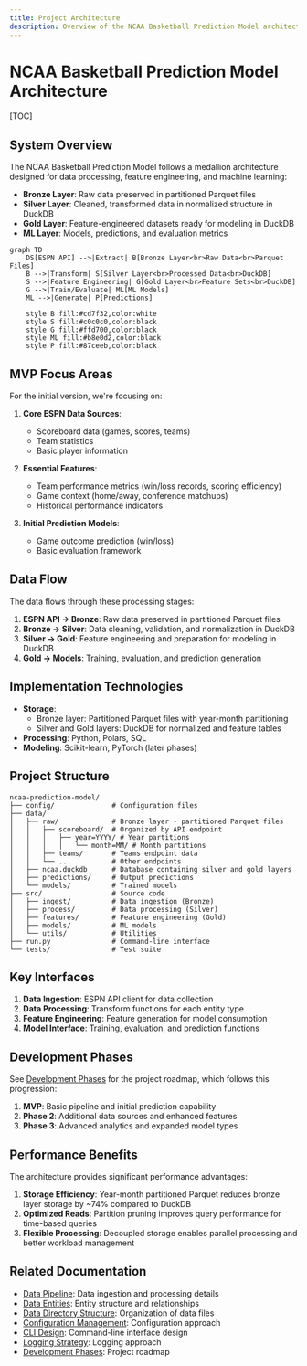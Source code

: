 ```yaml
---
title: Project Architecture
description: Overview of the NCAA Basketball Prediction Model architecture
---
```


# NCAA Basketball Prediction Model Architecture

[TOC]

## System Overview

The NCAA Basketball Prediction Model follows a medallion architecture designed for data processing, feature engineering, and machine learning:

- **Bronze Layer**: Raw data preserved in partitioned Parquet files
- **Silver Layer**: Cleaned, transformed data in normalized structure in DuckDB
- **Gold Layer**: Feature-engineered datasets ready for modeling in DuckDB
- **ML Layer**: Models, predictions, and evaluation metrics

```mermaid
graph TD
    DS[ESPN API] -->|Extract| B[Bronze Layer<br>Raw Data<br>Parquet Files]
    B -->|Transform| S[Silver Layer<br>Processed Data<br>DuckDB]
    S -->|Feature Engineering| G[Gold Layer<br>Feature Sets<br>DuckDB]
    G -->|Train/Evaluate| ML[ML Models]
    ML -->|Generate| P[Predictions]

    style B fill:#cd7f32,color:white
    style S fill:#c0c0c0,color:black
    style G fill:#ffd700,color:black
    style ML fill:#b8e0d2,color:black
    style P fill:#87ceeb,color:black
```

## MVP Focus Areas

For the initial version, we're focusing on:

1. **Core ESPN Data Sources**:
   - Scoreboard data (games, scores, teams)
   - Team statistics
   - Basic player information

2. **Essential Features**:
   - Team performance metrics (win/loss records, scoring efficiency)
   - Game context (home/away, conference matchups)
   - Historical performance indicators

3. **Initial Prediction Models**:
   - Game outcome prediction (win/loss)
   - Basic evaluation framework

## Data Flow

The data flows through these processing stages:

1. **ESPN API → Bronze**: Raw data preserved in partitioned Parquet files
2. **Bronze → Silver**: Data cleaning, validation, and normalization in DuckDB
3. **Silver → Gold**: Feature engineering and preparation for modeling in DuckDB
4. **Gold → Models**: Training, evaluation, and prediction generation

## Implementation Technologies

- **Storage**:
  - Bronze layer: Partitioned Parquet files with year-month partitioning
  - Silver and Gold layers: DuckDB for normalized and feature tables
- **Processing**: Python, Polars, SQL
- **Modeling**: Scikit-learn, PyTorch (later phases)

## Project Structure

```
ncaa-prediction-model/
├── config/              # Configuration files
├── data/
│   ├── raw/             # Bronze layer - partitioned Parquet files
│   │   ├── scoreboard/  # Organized by API endpoint
│   │   │   ├── year=YYYY/ # Year partitions
│   │   │   │   └── month=MM/ # Month partitions
│   │   ├── teams/       # Teams endpoint data
│   │   └── ...          # Other endpoints
│   ├── ncaa.duckdb      # Database containing silver and gold layers
│   ├── predictions/     # Output predictions
│   └── models/          # Trained models
├── src/                 # Source code
│   ├── ingest/          # Data ingestion (Bronze)
│   ├── process/         # Data processing (Silver)
│   ├── features/        # Feature engineering (Gold)
│   ├── models/          # ML models
│   └── utils/           # Utilities
├── run.py               # Command-line interface
└── tests/               # Test suite
```

## Key Interfaces

1. **Data Ingestion**: ESPN API client for data collection
2. **Data Processing**: Transform functions for each entity type
3. **Feature Engineering**: Feature generation for model consumption
4. **Model Interface**: Training, evaluation, and prediction functions

## Development Phases

See [Development Phases](development-phases.md) for the project roadmap, which follows this progression:

1. **MVP**: Basic pipeline and initial prediction capability
2. **Phase 2**: Additional data sources and enhanced features
3. **Phase 3**: Advanced analytics and expanded model types

## Performance Benefits

The architecture provides significant performance advantages:

1. **Storage Efficiency**: Year-month partitioned Parquet reduces bronze layer storage by ~74% compared to DuckDB
2. **Optimized Reads**: Partition pruning improves query performance for time-based queries
3. **Flexible Processing**: Decoupled storage enables parallel processing and better workload management

## Related Documentation

- [Data Pipeline](data-pipeline.md): Data ingestion and processing details
- [Data Entities](data-entities.md): Entity structure and relationships
- [Data Directory Structure](data-directory-structure.md): Organization of data files
- [Configuration Management](configuration-management.md): Configuration approach
- [CLI Design](cli-design.md): Command-line interface design
- [Logging Strategy](logging-strategy.md): Logging approach
- [Development Phases](development-phases.md): Project roadmap
